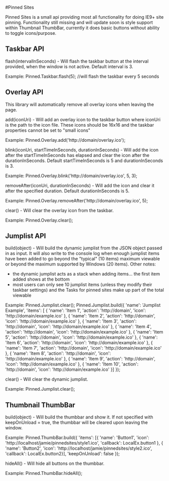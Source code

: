 #Pinned Sites

Pinned Sites is a small api providing most all functionality for doing IE9+ site pinning. Functionality still missing and will update soon is style support within Thumbnail ThumbBar, currently it does basic buttons without ability to toggle icons/purpose.

## Taskbar API

flash(intervalInSeconds) - Will flash the taskbar button at the interval provided, when the window is not active. Default interval is 3.

Example:
	Pinned.Taskbar.flash(5); //will flash the taskbar every 5 seconds


## Overlay API

This library will automatically remove all overlay icons when leaving the page.

add(iconUri) - Will add an overlay icon to the taskbar button where iconUri is the path to the icon file.  These icons should be 16x16 and the taskbar properties cannot be set to "small icons"

Example:
	Pinned.Overlay.add('http://domain/overlay.ico');

blink(iconUri, startTimeInSeconds, durationInSeconds) - Will add the icon after the startTimeInSeconds has elapsed and clear the icon after the durationInSeconds. Default startTimeInSeconds is 5 and durationInSeconds is 3.

Example:
	Pinned.Overlay.blink('http://domain/overlay.ico', 5, 3);


removeAfter(iconUri, durationInSeconds) - Will add the icon and clear it after the specified duration. Default durationInSeconds is 5.

Example:
	Pinned.Overlay.removeAfter('http://domain/overlay.ico', 5);

clear() - Will clear the overlay icon from the taskbar.

Example:
	Pinned.Overlay.clear();
	
## Jumplist API

build(object) - Will build the dynamic jumplist from the JSON object passed in as input. It will also write to the console log when enough jumplist items have been added to go beyond the "typical" (10 items) maximum viewable or beyond the maximum supported by Windows (20 items). Other notes: 

* the dynamic jumplist acts as a stack when adding items... the first item added shows at the bottom
* most users can only see 10 jumplist items (unless they modify their taskbar settings) and the Tasks for pinned sites make up part of the total viewable

Example:
	Pinned.Jumplist.clear();
    Pinned.Jumplist.build({ 'name': 'Jumplist Example', 
        'items': [
            { 'name': 'Item 1', 'action': 'http://domain', 'icon': 'http://domain/example.ico' },
            { 'name': 'Item 2', 'action': 'http://domain', 'icon': 'http://domain/example.ico' },
            { 'name': 'Item 3', 'action': 'http://domain', 'icon': 'http://domain/example.ico' },
            { 'name': 'Item 4', 'action': 'http://domain', 'icon': 'http://domain/example.ico' },
            { 'name': 'Item 5', 'action': 'http://domain', 'icon': 'http://domain/example.ico' },
            { 'name': 'Item 6', 'action': 'http://domain', 'icon': 'http://domain/example.ico' },
            { 'name': 'Item 7', 'action': 'http://domain', 'icon': 'http://domain/example.ico' },
            { 'name': 'Item 8', 'action': 'http://domain', 'icon': 'http://domain/example.ico' },
            { 'name': 'Item 9', 'action': 'http://domain', 'icon': 'http://domain/example.ico' },
            { 'name': 'Item 10', 'action': 'http://domain', 'icon': 'http://domain/example.ico' }]
    });

clear() - Will clear the dynamic jumplist.

Example:
	Pinned.Jumplist.clear();
	
## Thumbnail ThumbBar

build(object) - Will build the thumbbar and show it. If not specified with keepOnUnload = true, the thumbbar will be cleared upon leaving the window.

Example:
    Pinned.ThumbBar.build({ 'items':
        [{ 'name': 'Button1', 'icon': 'http://localhost/jamie/pinnedsites/style1.ico', 'callback': LocalEx.button1 },
         { 'name': 'Button2', 'icon': 'http://localhost/jamie/pinnedsites/style2.ico', 'callback': LocalEx.button2}],
        'keepOnUnload': false
    });

hideAll() - Will hide all buttons on the thumbbar.

Example:
	Pinned.ThumbBar.hideAll();
